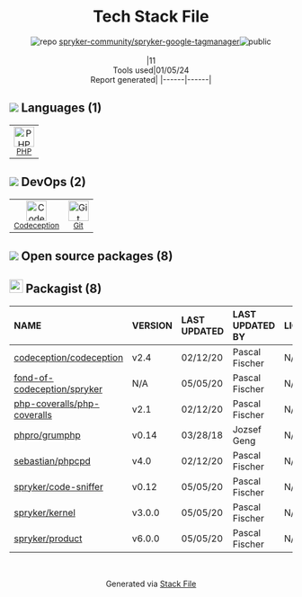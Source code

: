 <!--
&lt;--- Readme.md Snippet without images Start ---&gt;
## Tech Stack
spryker-community/spryker-google-tagmanager is built on the following main stack:

- [PHP](http://www.php.net/) – Languages
- [Codeception](http://codeception.com/) – Testing Frameworks

Full tech stack [here](/techstack.md)

&lt;--- Readme.md Snippet without images End ---&gt;

&lt;--- Readme.md Snippet with images Start ---&gt;
## Tech Stack
spryker-community/spryker-google-tagmanager is built on the following main stack:

- <img width='25' height='25' src='https://img.stackshare.io/service/991/hwUcGZ41_400x400.jpg' alt='PHP'/> [PHP](http://www.php.net/) – Languages
- <img width='25' height='25' src='https://img.stackshare.io/service/2301/fQkiPzLo_400x400.jpg' alt='Codeception'/> [Codeception](http://codeception.com/) – Testing Frameworks

Full tech stack [here](/techstack.md)

&lt;--- Readme.md Snippet with images End ---&gt;
-->
<div align="center">

# Tech Stack File
![](https://img.stackshare.io/repo.svg "repo") [spryker-community/spryker-google-tagmanager](https://github.com/spryker-community/spryker-google-tagmanager)![](https://img.stackshare.io/public_badge.svg "public")
<br/><br/>
|11<br/>Tools used|01/05/24 <br/>Report generated|
|------|------|
</div>

## <img src='https://img.stackshare.io/languages.svg'/> Languages (1)
<table><tr>
  <td align='center'>
  <img width='36' height='36' src='https://img.stackshare.io/service/991/hwUcGZ41_400x400.jpg' alt='PHP'>
  <br>
  <sub><a href="http://www.php.net/">PHP</a></sub>
  <br>
  <sub></sub>
</td>

</tr>
</table>

## <img src='https://img.stackshare.io/devops.svg'/> DevOps (2)
<table><tr>
  <td align='center'>
  <img width='36' height='36' src='https://img.stackshare.io/service/2301/fQkiPzLo_400x400.jpg' alt='Codeception'>
  <br>
  <sub><a href="http://codeception.com/">Codeception</a></sub>
  <br>
  <sub></sub>
</td>

<td align='center'>
  <img width='36' height='36' src='https://img.stackshare.io/service/1046/git.png' alt='Git'>
  <br>
  <sub><a href="http://git-scm.com/">Git</a></sub>
  <br>
  <sub></sub>
</td>

</tr>
</table>


## <img src='https://img.stackshare.io/group.svg' /> Open source packages (8)</h2>

## <img width='24' height='24' src='https://img.stackshare.io/package_manager/1778/default_90cb8b66e85ae5b95928b10bb076ab6a27c7e151.png'/> Packagist (8)

|NAME|VERSION|LAST UPDATED|LAST UPDATED BY|LICENSE|VULNERABILITIES|
|:------|:------|:------|:------|:------|:------|
|[codeception/codeception](https://packagist.org/codeception/codeception)|v2.4|02/12/20|Pascal Fischer |N/A|N/A|
|[fond-of-codeception/spryker](https://packagist.org/fond-of-codeception/spryker)|N/A|05/05/20|Pascal Fischer |N/A|N/A|
|[php-coveralls/php-coveralls](https://packagist.org/php-coveralls/php-coveralls)|v2.1|02/12/20|Pascal Fischer |N/A|N/A|
|[phpro/grumphp](https://packagist.org/phpro/grumphp)|v0.14|03/28/18|Jozsef Geng |N/A|N/A|
|[sebastian/phpcpd](https://packagist.org/sebastian/phpcpd)|v4.0|02/12/20|Pascal Fischer |N/A|N/A|
|[spryker/code-sniffer](https://packagist.org/spryker/code-sniffer)|v0.12|05/05/20|Pascal Fischer |N/A|N/A|
|[spryker/kernel](https://packagist.org/spryker/kernel)|v3.0.0|05/05/20|Pascal Fischer |N/A|N/A|
|[spryker/product](https://packagist.org/spryker/product)|v6.0.0|05/05/20|Pascal Fischer |N/A|N/A|

<br/>
<div align='center'>

Generated via [Stack File](https://github.com/marketplace/stack-file)
